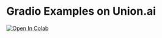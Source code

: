 # Gradio Examples on Union.ai

<a target="_blank" href="https://colab.research.google.com/github/unionai-oss/gradio-serve-union/blob/main/tutorial.ipynb">
  <img src="https://colab.research.google.com/assets/colab-badge.svg" alt="Open In Colab"/>
</a>

